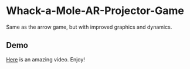 # Whack-a-Mole-AR-Projector-Game
Same as the arrow game, but with improved graphics and dynamics.


## Demo
[Here](https://www.linkedin.com/posts/diego-bonilla-salvador_augmentedreality-python-gamedev-activity-6868817998937915392-dGq5?utm_source=linkedin_share&utm_medium=member_desktop_web) is an amazing video. Enjoy!
